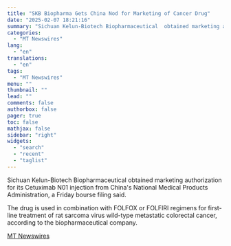 ```yaml
---
title: "SKB Biopharma Gets China Nod for Marketing of Cancer Drug"
date: "2025-02-07 18:21:16"
summary: "Sichuan Kelun-Biotech Biopharmaceutical  obtained marketing authorization for its Cetuximab N01 injection from China's National Medical Products Administration, a Friday bourse filing said. The drug is used in combination with FOLFOX or FOLFIRI regimens for first-line treatment of rat sarcoma virus wild-type metastatic colorectal cancer, according to the biopharmaceutical company."
categories:
  - "MT Newswires"
lang:
  - "en"
translations:
  - "en"
tags:
  - "MT Newswires"
menu: ""
thumbnail: ""
lead: ""
comments: false
authorbox: false
pager: true
toc: false
mathjax: false
sidebar: "right"
widgets:
  - "search"
  - "recent"
  - "taglist"
---
```


Sichuan Kelun-Biotech Biopharmaceutical obtained marketing authorization for its Cetuximab N01 injection from China's National Medical Products Administration, a Friday bourse filing said.

The drug is used in combination with FOLFOX or FOLFIRI regimens for first-line treatment of rat sarcoma virus wild-type metastatic colorectal cancer, according to the biopharmaceutical company.

[MT Newswires](https://www.tradingview.com/news/mtnewswires.com:20250207:G2465091:0/)
